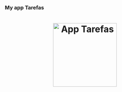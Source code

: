 

### My app Tarefas
<h1 align="center">
    <img alt="App Tarefas" src="https://fv9-3.failiem.lv/thumb_show.php?i=kp7ywr7ep&view" width="200px" />
</h1>
